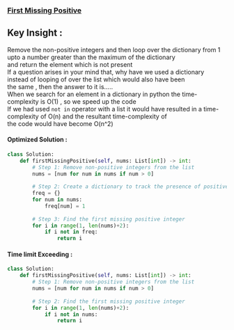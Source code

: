 ### [First Missing Positive](https://leetcode.com/problems/first-missing-positive/description/)

## Key Insight : 
Remove the non-positive integers and then loop over the dictionary from 1 upto a number greater than the maximum of the dictionary<br> 
and return the element which is not present<br>
If a question arises in your mind that, why have we used a dictionary instead of looping of over the list which would also have been <br>
the same , then the answer to it is.....<br>
When we search for an element in a dictionary in python the time-complexity is O(1) , so we speed up the code<br> 
If we had used `not in` operator with a list it would have resulted in a time-complexity of O(n) and the resultant time-complexity of<br> 
the code would have become O(n^2)<br>

#### Optimized Solution :
```python
class Solution:
    def firstMissingPositive(self, nums: List[int]) -> int:
        # Step 1: Remove non-positive integers from the list
        nums = [num for num in nums if num > 0]
        
        # Step 2: Create a dictionary to track the presence of positive integers
        freq = {}
        for num in nums:
            freq[num] = 1
        
        # Step 3: Find the first missing positive integer
        for i in range(1, len(nums)+2):
            if i not in freq:
                return i
```

#### Time limit Exceeding :
```python
class Solution:
    def firstMissingPositive(self, nums: List[int]) -> int:
        # Step 1: Remove non-positive integers from the list
        nums = [num for num in nums if num > 0]
        
        # Step 2: Find the first missing positive integer
        for i in range(1, len(nums)+2):
            if i not in nums:
                return i
 ```
 

